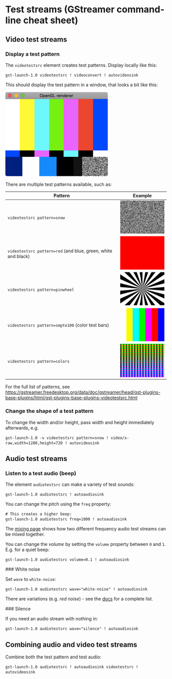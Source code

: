 # Test streams (GStreamer command-line cheat sheet)

## Video test streams

### Display a test pattern

The `videotestsrc` element creates test patterns. Display locally like this:

```
gst-launch-1.0 videotestsrc ! videoconvert ! autovideosink
```

This should display the test pattern in a window, that looks a
bit like this:

![Test pattern window](images/test-pattern.png "Test pattern window")

There are multiple test patterns available, such as:

| Pattern        | Example           |
| ------------- |:-------------:|
| `videotestsrc pattern=snow`  | ![](images/test_snow.png) |
| `videotestsrc pattern=red` (and blue, green, white and black) | ![](images/test_red.png) |
| `videotestsrc pattern=pinwheel` | ![](images/test_pinwheel.png) |
| `videotestsrc pattern=smpte100` (color test bars) | ![](images/test_smpte100.png) |
| `videotestsrc pattern=colors` | ![](images/test_colors.png) |

For the full list of patterns, see https://gstreamer.freedesktop.org/data/doc/gstreamer/head/gst-plugins-base-plugins/html/gst-plugins-base-plugins-videotestsrc.html

### Change the shape of a test pattern

To change the width and/or height, pass width and height immediately afterwards, e.g.

```
gst-launch-1.0 -v videotestsrc pattern=snow ! video/x-raw,width=1280,height=720 ! autovideosink
```

## Audio test streams

### Listen to a test audio (beep)

The element `audiotestsrc` can make a variety of test sounds:

```
gst-launch-1.0 audiotestsrc ! autoaudiosink
```

You can change the pitch using the `freq` property:

```
# This creates a higher beep:
gst-launch-1.0 audiotestsrc freq=1000 ! autoaudiosink
```

The [mixing page](./mixing.md) shows how two different frequency audio test streams can be mixed together.

You can change the *volume* by setting the `volume` property between `0` and `1`. E.g. for a quiet beep:

```
gst-launch-1.0 audiotestsrc volume=0.1 ! autoaudiosink
```

### White noise

Set `wave` to `white-noise`:

```
gst-launch-1.0 audiotestsrc wave="white-noise" ! autoaudiosink
```

There are variations (e.g. _red noise_) - see the [docs](https://gstreamer.freedesktop.org/data/doc/gstreamer/head/gst-plugins-base-plugins/html/gst-plugins-base-plugins-audiotestsrc.html) for a complete list.

### Silence

If you need an audio stream with nothing in:

```
gst-launch-1.0 audiotestsrc wave="silence" ! autoaudiosink
```

## Combining audio and video test streams

Combine both the test pattern and test audio:

```
gst-launch-1.0 audiotestsrc ! autoaudiosink videotestsrc ! autovideosink
```
